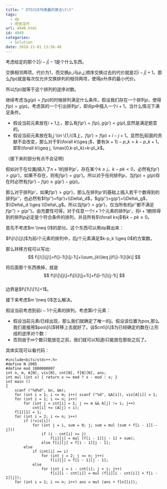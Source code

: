 ```yaml
---
title: " DTOJ1970愚蠢的算法\t\t"
tags:
  - dp
  - 奇技淫巧
url: 4949.html
id: 4949
categories:
  - Solution
date: 2018-11-01 13:56:48
---
```


考虑给定的那个$2|i-j|-1$是个什么东西。

交换相邻两项，代价为$1$，而交换$p\_i$与$p\_j$,顺序交换过去的代价就是$2|i-j|+1$。那么$f(p)$就是每次仅允许交换排列的相邻两项，使得$p$升序的最小代价。

所以$f(p)$就等于这个排列的逆序对数。

继续考虑当$g(p)=f(p)$的时候排列满足什么条件。假设我们存在一个排列$p$，使得$f(p)=g(p)$。考虑其的一个引出排列$p'$，即向$p$中插入一个$i+1$，当什么情况下满足条件。

*   假设当前元素放在$i+1$上，那么有$f(p')=f(p),g(p')=g(p)$,显然是满足题意的。
*   假设当前元素放在$j,j \\in \[1,i\]$上，$f(p')=f(p)+i-j+1$。显然在$j$前面的贡献不会改变，那么对于$\\forall k\\geq j$，要有$(k+1)-p\_k=k-p\_k+1$，即$\\forall k\\geq j, \\max(0,k-p\_k)=k-p\_k$。

（接下来的部分有点不会证明）

假如对于在位置$j$插入了$n+1$的排列$p’$，存在某个$k≥j$，$k-pk<0$，必然有$f(p’)>g(p’)$，如果不存在，则有$f(p’)=g(p’)$。所以对于任何排列$p$，当$f(p)=g(p)$存在时必然有$f(p’)-f(p)≥g(p’)-g(p)$。

那么对于排列$p’$，如果$f(p’)>g(p’)$，那么在排列$p’$的基础上插入若干个数得到的排列$p’’$，也必然有$f(p’’)=f(p’)+\\Delta\_d$，$g(p’’)=g(p’)+\\Delta\_g$，$\\Delta\_d \\geq \\Delta\_g$。所以当$f(p’)>g(p’)$，仅当所有的$p’’$都不满足$f(p’’)=g(p’’)$。由充要性可得，对于任意一个$i+1$个元素的排列$p’$，将$i+1$删除得到的排列$p$必定是个符合条件的排列，并且所有$\\forall k≥j$有$k-pk≥0$。

首先不考虑$m \\neq 0$的部分。这个东西可以用dp算出来：

$f\[i\]\[j\]$为前$i$个元素的排列中，后$j$个元素满足$k-p_k \\geq 0$的方案数。

那么转移方程可以写出:  
$$  
f\[i\]\[j\]=f\[i-1\]\[j-1\]+\\sum_{k\\leq j}f\[i-1\]\[k\]  
$$

将后面那个东西换掉，就是  
$$  
f\[i\]\[j\]=f\[i\]\[j+1\]+f\[i-1\]\[j-1\]  
$$  
边界是$f\[1\]\[1\]=1$。

接下来考虑$m \\neq 0$怎么解决。

假设当前考虑到前$i-1$个元素的排列，考虑第$i$个元素：

*   假设当前元素$i$已经出现，那么我们就确定了唯一的$j$。假设该位置为$pos$,那么我们直接用$pos\[i\]$转移上去就好了。设$cnt\[i\]$为已经确定的数在$i$上形成的逆序对个数：
*   否则由于$m$个数只能放在之前，我们就可以知道$i$只能放在那些之后了。

具体实现可以看代码：

    #include<bits/stdc++.h>
    #define N 2005
    #define mod 1000000007
    int n, m, A[N], vis[N], cnt[N], f[N][N], ans;
    int mul (int x) { return x >= mod ? x - mod : x; }
    int main ()
    {
        scanf ("%d%d", &n, &m);
        for (int i = 1; i <= m; i++) scanf ("%d", &A[i]), vis[A[i]] = 1;
        for (int i = 1; i <= n; i++)
            for (int j = cnt[i] = 1; j <= m && A[j] != i; j++)
                cnt[i] += (A[j] < i);
        f[1][1] = 1;
        for (int i = 2; i <= n; i++)
            if (!vis[i])
                for (int j = i, sum = 0; j; sum = mul (sum + f[i - 1][--j]))
                    if (i - cnt[i] >= j)
                        f[i][j] = mul (f[i - 1][j - 1] + sum);
                    else f[i][j] = f[i - 1][j - 1];
            else
                if (cnt[i] == i)
                    for (int j = 2; j <= n; j++)
                        f[i][j] = f[i - 1][j - 1];
                else
                    for (int j = i - cnt[i]; j < i; j++)
                        f[i][i - cnt[i]] = mul (f[i][i - cnt[i]] + f[i - 1][j]);
        for (int i = 1; i <= n; i++) ans = mul (ans + f[n][i]);